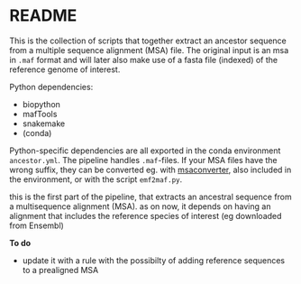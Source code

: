 # README
This is the collection of scripts that together extract an ancestor sequence from a multiple sequence alignment (MSA) file. The original input is an msa in `.maf` format and will later also make use of a fasta file (indexed) of the reference genome of interest.

Python dependencies:
- biopython
- mafTools
- snakemake
- (conda)

Python-specific dependencies are all exported in the conda environment `ancestor.yml`. The pipeline handles `.maf`-files. If your MSA files have the wrong suffix, they can be converted eg. with [msaconverter](https://github.com/linzhi2013/msaconverter), also included in the environment, or with the script `emf2maf.py`.

this is the first part of the pipeline, that extracts an ancestral sequence from a multisequence alignment (MSA).
as on now, it depends on having an alignment that includes the reference species of interest (eg downloaded from Ensembl)

**To do**
- update it with a rule with the possibilty of adding reference sequences to a prealigned MSA